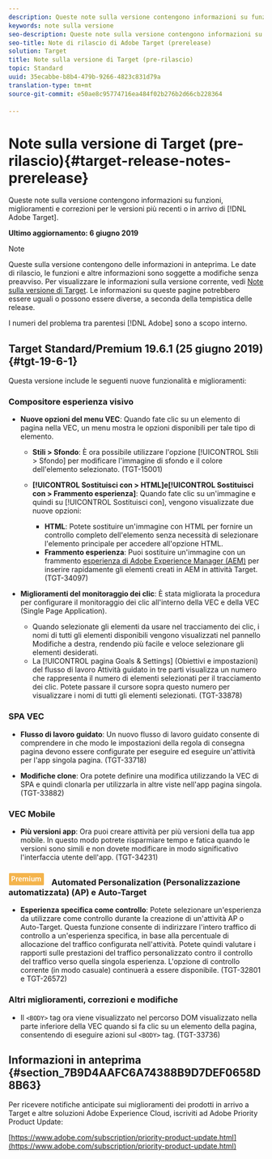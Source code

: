 ```yaml
---
description: Queste note sulla versione contengono informazioni su funzioni, miglioramenti, correzioni di problemi e problemi noti per le versioni più recenti o in arrivo di Target.
keywords: note sulla versione
seo-description: Queste note sulla versione contengono informazioni su funzioni, miglioramenti, correzioni di problemi e problemi noti per le versioni più recenti o in arrivo di Adobe Target
seo-title: Note di rilascio di Adobe Target (prerelease)
solution: Target
title: Note sulla versione di Target (pre-rilascio)
topic: Standard
uuid: 35ecabbe-b8b4-479b-9266-4823c831d79a
translation-type: tm+mt
source-git-commit: e50ae8c95774716ea484f02b276b2d66cb228364

---
```



# Note sulla versione di Target (pre-rilascio){#target-release-notes-prerelease}

Queste note sulla versione contengono informazioni su funzioni, miglioramenti e correzioni per le versioni più recenti o in arrivo di [!DNL Adobe Target].

**Ultimo aggiornamento: 6 giugno 2019**

>[!NOTE]
>
>Queste sulla versione contengono delle informazioni in anteprima. Le date di rilascio, le funzioni e altre informazioni sono soggette a modifiche senza preavviso. Per visualizzare le informazioni sulla versione corrente, vedi [Note sulla versione di Target](release-notes.md). Le informazioni su queste pagine potrebbero essere uguali o possono essere diverse, a seconda della tempistica delle release.
>
>I numeri del problema tra parentesi [!DNL Adobe] sono a scopo interno.

## Target Standard/Premium 19.6.1 (25 giugno 2019) {#tgt-19-6-1}

Questa versione include le seguenti nuove funzionalità e miglioramenti:

### Compositore esperienza visivo

* **Nuove opzioni del menu VEC**: Quando fate clic su un elemento di pagina nella VEC, un menu mostra le opzioni disponibili per tale tipo di elemento.

   * **Stili &gt; Sfondo**: È ora possibile utilizzare l&#39;opzione [!UICONTROL Stili &gt; Sfondo] per modificare l&#39;immagine di sfondo e il colore dell&#39;elemento selezionato. (TGT-15001)

   * **[!UICONTROL Sostituisci con &gt; HTML]e[!UICONTROL Sostituisci con &gt; Frammento esperienza]**: Quando fate clic su un&#39;immagine e quindi su [!UICONTROL Sostituisci con], vengono visualizzate due nuove opzioni:

      * **HTML**: Potete sostituire un&#39;immagine con HTML per fornire un controllo completo dell&#39;elemento senza necessità di selezionare l&#39;elemento principale per accedere all&#39;opzione HTML.
      * **Frammento esperienza**: Puoi sostituire un&#39;immagine con un frammento [esperienza di Adobe Experience Manager (AEM)](/help/c-experiences/c-manage-content/aem-experience-fragments.md) per inserire rapidamente gli elementi creati in AEM in attività Target. (TGT-34097)

* **Miglioramenti del monitoraggio dei clic**: È stata migliorata la procedura per configurare il monitoraggio dei clic all&#39;interno della VEC e della VEC (Single Page Application).

   * Quando selezionate gli elementi da usare nel tracciamento dei clic, i nomi di tutti gli elementi disponibili vengono visualizzati nel pannello Modifiche a destra, rendendo più facile e veloce selezionare gli elementi desiderati.
   * La [!UICONTROL pagina Goals &amp; Settings] (Obiettivi e impostazioni) del flusso di lavoro Attività guidato in tre parti visualizza un numero che rappresenta il numero di elementi selezionati per il tracciamento dei clic. Potete passare il cursore sopra questo numero per visualizzare i nomi di tutti gli elementi selezionati. (TGT-33878)

### SPA VEC

* **Flusso di lavoro guidato**: Un nuovo flusso di lavoro guidato consente di comprendere in che modo le impostazioni della regola di consegna pagina devono essere configurate per eseguire ed eseguire un&#39;attività per l&#39;app singola pagina. (TGT-33718)

* **Modifiche clone**: Ora potete definire una modifica utilizzando la VEC di SPA e quindi clonarla per utilizzarla in altre viste nell&#39;app pagina singola. (TGT-33882)

### VEC Mobile

* **Più versioni app**: Ora puoi creare attività per più versioni della tua app mobile. In questo modo potrete risparmiare tempo e fatica quando le versioni sono simili e non dovete modificare in modo significativo l&#39;interfaccia utente dell&#39;app. (TGT-34231)

### ![Badge Premium](/help/assets/premium.png) Automated Personalization (Personalizzazione automatizzata) (AP) e Auto-Target

* **Esperienza specifica come controllo**: Potete selezionare un&#39;esperienza da utilizzare come controllo durante la creazione di un&#39;attività AP o Auto-Target. Questa funzione consente di indirizzare l&#39;intero traffico di controllo a un&#39;esperienza specifica, in base alla percentuale di allocazione del traffico configurata nell&#39;attività. Potete quindi valutare i rapporti sulle prestazioni del traffico personalizzato contro il controllo del traffico verso quella singola esperienza. L&#39;opzione di controllo corrente (in modo casuale) continuerà a essere disponibile. (TGT-32801 e TGT-26572)

### Altri miglioramenti, correzioni e modifiche

* Il `<BODY>` tag ora viene visualizzato nel percorso DOM visualizzato nella parte inferiore della VEC quando si fa clic su un elemento della pagina, consentendo di eseguire azioni sul `<BODY>` tag. (TGT-33736)

## Informazioni in anteprima {#section_7B9D4AAFC6A74388B9D7DEF0658D8B63}

Per ricevere notifiche anticipate sui miglioramenti dei prodotti in arrivo a Target e altre soluzioni Adobe Experience Cloud, iscriviti ad Adobe Priority Product Update:

[https://www.adobe.com/subscription/priority-product-update.html](https://www.adobe.com/subscription/priority-product-update.html)

